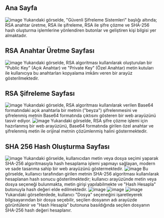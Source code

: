 ## Ana Sayfa

![image](https://github.com/user-attachments/assets/b905cb8d-3767-46c6-a424-f6dd191f9773)
Yukarıdaki görselde, "Güvenli Şifreleme Sistemleri" başlığı altında; RSA anahtar üretme, RSA ile şifreleme, RSA ile şifre çözme ve SHA-256 hash oluşturma işlemlerine yönlendiren butonlar ve geliştiren kişi bilgisi yer almaktadır.
## RSA Anahtar Üretme Sayfası

![image](https://github.com/user-attachments/assets/5b1ee9b0-8063-4e7d-9651-821c22284beb)
Yukarıdaki görselde, RSA algoritması kullanılarak oluşturulan bir "Public Key" (Açık Anahtar) ve "Private Key" (Özel Anahtar) metin kutuları ile kullanıcıya bu anahtarları kopyalama imkânı veren bir arayüz gösterilmektedir.
## RSA Şifreleme Sayfası

![image](https://github.com/user-attachments/assets/2867b9cc-4da9-4489-848b-7877abddce5b)
Yukarıdaki görselde, RSA algoritması kullanılarak verilen Base64 formatındaki açık anahtarla bir metnin ("beyza") şifrelenmesini ve şifrelenmiş metnin Base64 formatında çıktısını gösteren bir web arayüzünü tasvir ediyor.
![image](https://github.com/user-attachments/assets/909d02e6-b089-4d12-8634-a4732e02cf39)
Yukarıdaki görselde, RSA şifre çözme işlemi için hazırlanmış bir web arayüzünü, Base64 formatında girilen özel anahtar ve şifrelenmiş metin ile orijinal metnin çözümlenmiş halini göstermektedir.
## SHA 256 Hash Oluşturma Sayfası

![image](https://github.com/user-attachments/assets/d10d36b1-1585-4c98-8ccd-3c533df737c0)
Yukarıdaki görselde, kullanıcıdan metin veya dosya seçimi yaparak SHA-256 algoritmasıyla hash hesaplama işlemi yapmayı sağlayan, modern ve sade tasarıma sahip bir web arayüzünü göstermektedir.
![image](https://github.com/user-attachments/assets/b60244f0-d813-4158-b5f2-817fdce0d20c)
Bu görselde, kullanıcı tarafından girilen metnin SHA-256 algoritması kullanılarak hesaplanan hash sonucu gösterilmektedir; kullanıcı arayüzünde metin veya dosya seçeneği bulunmakta, metin girişi yapılabilmekte ve "Hash Hesapla" butonuyla hash değeri elde edilmektedir.
![image](https://github.com/user-attachments/assets/b5d62eea-875b-4f40-97c4-2df3272732e4)
![image](https://github.com/user-attachments/assets/5d127ebd-351c-4e3f-8bed-709115c98d90)
![image](https://github.com/user-attachments/assets/dc97dce6-8209-44ff-810a-45f8f94a4dbe)
Yukarıdaki görsellerdede, kullanıcı "Dosya" seçeneğini işaretleyerek bilgisayarından bir dosya seçebilir, seçilen dosyanın adı arayüzde görüntülenir ve "Hash Hesapla" butonuna basıldığında seçilen dosyanın SHA-256 hash değeri hesaplanır.
















